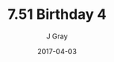 ---
title: '7.51 Birthday 4'
alt: 'Mysteries of the Arcana'
date: '2017-04-03'
author: 'J Gray'
artist: 'Keira'
chapter: '7 Tales of the Arcana'
filler: false
---